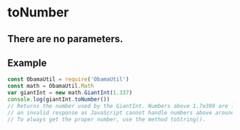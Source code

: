 # toNumber
## There are no parameters.
## Example
```javascript
const ObamaUtil = require('ObamaUtil')
const math = ObamaUtil.Math
var giantInt = new math.GiantInt(1.337)
console.log(giantInt.toNumber())
// Returns the number used by the GiantInt. Numbers above 1.7e309 are likely to return
// an invalid response as JavaScript cannot handle numbers above around that point.
// To always get the proper number, use the method toString().
```